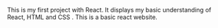 This is my first  project with React. It displays my basic understanding of React, HTML and CSS . This is a basic react website.
